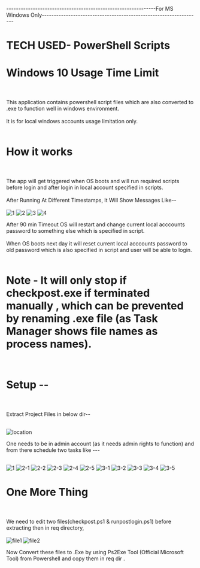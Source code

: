 --------------------------------------------------------------For MS Windows Only------------------------------------------------------------------
# TECH USED- PowerShell Scripts
# Windows 10 Usage Time Limit <br><br>

This application contains powershell script files which are also converted to .exe to function well in windows environment. <br><br>
It is for local windows accounts usage limitation only.<br><br>
# How it works<br><br>
The app will get triggered when OS boots and will run required scripts before login and after login in local account specified in scripts.<br><br>
After Running At Different Timestamps, It Will Show Messages Like--<br><br>
![1](https://user-images.githubusercontent.com/71058061/114491930-23a2be80-9c35-11eb-98ba-1a9a7b31146a.PNG)
![2](https://user-images.githubusercontent.com/71058061/114491936-24d3eb80-9c35-11eb-9550-a2fbaaeea3d0.PNG)
![3](https://user-images.githubusercontent.com/71058061/114491939-256c8200-9c35-11eb-89bd-a250a87bc367.PNG)
![4](https://user-images.githubusercontent.com/71058061/114491941-269daf00-9c35-11eb-8371-4755091bc92a.PNG) <br>

After 90 min Timeout OS will restart and change current local acccounts password to something else which is specified in script.<br><br>
When OS boots next day it will reset current local acccounts password to old password which is also specified in script and user will be able to login.<br><br>

# Note - It will only stop if checkpost.exe if terminated manually , which can be prevented by renaming .exe file (as Task Manager shows file names as process names).<br>
<br>

# Setup --<br><br>
Extract Project Files in below dir--<br><br>

![location](https://user-images.githubusercontent.com/71058061/114490978-6cf20e80-9c33-11eb-87d8-306dbbfd5ff9.PNG)

One needs to be in admin account (as it needs admin rights to function) and from there schedule two tasks like ---<br><br>

![1](https://user-images.githubusercontent.com/71058061/114490954-6499d380-9c33-11eb-8edf-163b94ca25ec.PNG)
![2-1](https://user-images.githubusercontent.com/71058061/114490959-66639700-9c33-11eb-82ff-a1e1d72d85a1.PNG)
![2-2](https://user-images.githubusercontent.com/71058061/114490961-66fc2d80-9c33-11eb-929e-ac9e78093ec4.PNG)
![2-3](https://user-images.githubusercontent.com/71058061/114490964-6794c400-9c33-11eb-8d10-8d768f2ff3e5.PNG)
![2-4](https://user-images.githubusercontent.com/71058061/114490967-682d5a80-9c33-11eb-8b17-0141d2ddfa85.PNG)
![2-5](https://user-images.githubusercontent.com/71058061/114490968-695e8780-9c33-11eb-8270-458306cb668e.PNG)
![3-1](https://user-images.githubusercontent.com/71058061/114490971-69f71e00-9c33-11eb-9826-50880a2d6a8a.PNG)
![3-2](https://user-images.githubusercontent.com/71058061/114490974-6b284b00-9c33-11eb-9954-1278413930c2.PNG)
![3-3](https://user-images.githubusercontent.com/71058061/114490975-6bc0e180-9c33-11eb-8f94-21222c8e70fe.PNG)
![3-4](https://user-images.githubusercontent.com/71058061/114490976-6bc0e180-9c33-11eb-8f78-31011e887978.PNG)
![3-5](https://user-images.githubusercontent.com/71058061/114490977-6c597800-9c33-11eb-85c6-eb03058ed7b6.PNG)

# One More Thing<br><br>
We need to edit two files(checkpost.ps1 & runpostlogin.ps1) before extracting then in req directory,<br><br>
![file1](https://user-images.githubusercontent.com/71058061/114493301-f277bd80-9c37-11eb-85de-2213400fd868.png)
![file2](https://user-images.githubusercontent.com/71058061/114493307-f4418100-9c37-11eb-8f1e-0b879fafc3e8.png)

Now Convert these files to .Exe by using Ps2Exe Tool (Official Microsoft Tool) from Powershell and copy them in req dir .<br><br>









